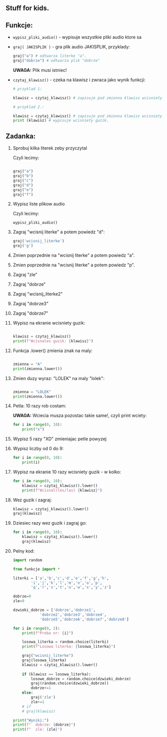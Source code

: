 ## Stuff for kids.

## Funkcje:

- `wypisz_pliki_audio()` - wypisuje wszystkie pliki audio ktore sa

- `graj( JAKISPLIK )` - gra plik audio JAKISPLIK, przyklady:

    ```python
    graj("a") # odtwarza literke "a".
    graj("dobrze") # odtwarza plik "dobrze"
    ```
    <b>UWAGA:</b> Plik musi istniec!

- `czytaj_klawisz()` - czeka na klawisz i zwraca jako wynik funkcji:

    ```python
    # przyklad 1:
    
    klawisz = czytaj_klawisz() # zapisuje pod zmienna klawisz wcisniety guzik

    # przyklad 2.:

    klawisz = czytaj_klawisz() # zapisuje pod zmienna klawisz wcisniety guzik
    print (klawisz) # wypisuje wcisniety guzik.
    ```        
  

## Zadanka:

1. Sprobuj kilka literek zeby przyczytal

    Czyli lecimy:

    ```python

    graj("a")
    graj("b")
    graj("c")
    graj("d")
    graj("e")
    graj("f")

    ```

2. Wypisz liste plikow audio

    Czyli lecimy:

    ```
    wypisz_pliki_audio()
    ```

3. Zagraj "wcisnij literke" a potem powiedz "d":

    ```python
    graj('wcisnij_literke')
    graj('g')
    ```

4. Zmien poprzednie na "wcisnij literke" a potem powiedz "a".

5. Zmien poprzednie na "wcisnij literke" a potem powiedz "p".

6. Zagraj "zle"

7. Zagraj "dobrze"   

8. Zagraj "wcisnij_literke2"

9. Zagraj "dobrze3"

10. Zagraj "dobrze7"

11. Wypisz na ekranie wcisniety guzik:

    ```python

    klawisz = czytaj_klawisz()
    print(f"Wcisnales guzik: {klawisz}")

    ```

12. Funkcja .lower() zmienia znak na maly:

    ```python

    zmienna = "A"
    print(zmienna.lower())

    ```

13. Zmien duzy wyraz: "LOLEK" na maly "lolek":

    ```python

    zmienna = "LOLEK"
    print(zmienna.lower())

    ```

14. Petla: 10 razy rob costam:

    <b>UWAGA:</b> Wciecia musza pozostac takie same!, czyli print wciety:

    ```python
    for i in range(0, 10):
        print("x")
    ```

15. Wypisz 5 razy "XD" zmieniajac petle powyzej    

16. Wypisz liczby od 0 do 9:

    ```python
    for i in range(0, 10):
        print(i)
    ```

17. Wypisz na ekranie 10 razy wcisniety guzik - w kolko:

    ```python
    for i in range(0, 10):
        klawisz = czytaj_klawisz().lower()
        print(f"Wcisnal(les/las) {klawisz}")
    ```

18. Wez guzik i zagraj:

    ```python
    klawisz = czytaj_klawisz().lower()
    graj(klawisz)
    ```

19. Dziesiec razy wez guzik i zagraj go:

    ```python
    for i in range(0, 10):
        klawisz = czytaj_klawisz().lower()
        graj(klawisz)
    ```

21. Pelny kod:


    ```python
    import random

    from funkcje import *

    literki = ['a','b','c','d','e','f','g','h',
            'i','j','k','l','m','n','o','p',
            'q','r','s','t','u','w','x','y','z']

    dobrze=0
    zle=0

    dzwieki_dobrze = ['dobrze','dobrze1',
                'dobrze2','dobrze3','dobrze4',
                'dobrze5','dobrze6','dobrze7','dobrze8']

    for i in range(0, 2):
        print(f"Proba nr: {i}")

        losowa_literka = random.choice(literki)
        print(f"Losowa literka: {losowa_literka}")

        graj("wcisnij_literke")
        graj(losowa_literka)
        klawisz = czytaj_klawisz().lower()
        
        if (klawisz == losowa_literka):
            losowe_dobrze = random.choice(dzwieki_dobrze)
            graj(random.choice(dzwieki_dobrze))
            dobrze+=1
        else:
            graj('zle')
            zle+=1
        # if
        # graj(klawisz)

    print("Wyniki:")
    print(f"  dobrze: {dobrze}")
    print(f"  zle: {zle}")
    ```


